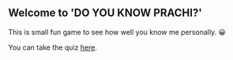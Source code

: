 ## Welcome to 'DO YOU KNOW PRACHI?'

This is small fun game to see how well you know me personally. 😀	

You can take the quiz [here](https://replit.com/@prachisahani/DoYouKnowMe?embed=true#index.js).